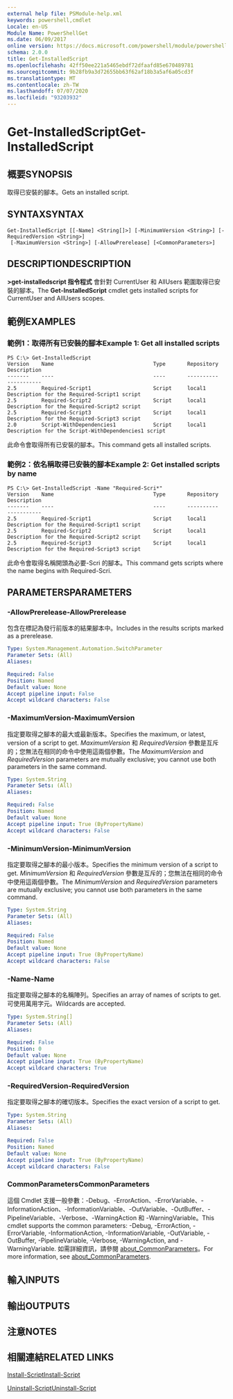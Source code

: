 ```yaml
---
external help file: PSModule-help.xml
keywords: powershell,cmdlet
Locale: en-US
Module Name: PowerShellGet
ms.date: 06/09/2017
online version: https://docs.microsoft.com/powershell/module/powershellget/get-installedscript?view=powershell-5.1&WT.mc_id=ps-gethelp
schema: 2.0.0
title: Get-InstalledScript
ms.openlocfilehash: 42ff50ee221a5465ebdf72dfaafd85e670489781
ms.sourcegitcommit: 9b28fb9a3d72655bb63f62af18b3a5af6a05cd3f
ms.translationtype: MT
ms.contentlocale: zh-TW
ms.lasthandoff: 07/07/2020
ms.locfileid: "93203932"
---
```

# <span data-ttu-id="0b539-103">Get-InstalledScript</span><span class="sxs-lookup"><span data-stu-id="0b539-103">Get-InstalledScript</span></span>

## <span data-ttu-id="0b539-104">概要</span><span class="sxs-lookup"><span data-stu-id="0b539-104">SYNOPSIS</span></span>
<span data-ttu-id="0b539-105">取得已安裝的腳本。</span><span class="sxs-lookup"><span data-stu-id="0b539-105">Gets an installed script.</span></span>

## <span data-ttu-id="0b539-106">SYNTAX</span><span class="sxs-lookup"><span data-stu-id="0b539-106">SYNTAX</span></span>

```
Get-InstalledScript [[-Name] <String[]>] [-MinimumVersion <String>] [-RequiredVersion <String>]
 [-MaximumVersion <String>] [-AllowPrerelease] [<CommonParameters>]
```

## <span data-ttu-id="0b539-107">DESCRIPTION</span><span class="sxs-lookup"><span data-stu-id="0b539-107">DESCRIPTION</span></span>

<span data-ttu-id="0b539-108">**>get-installedscript 指令程式** 會針對 CurrentUser 和 AllUsers 範圍取得已安裝的腳本。</span><span class="sxs-lookup"><span data-stu-id="0b539-108">The **Get-InstalledScript** cmdlet gets installed scripts for CurrentUser and AllUsers scopes.</span></span>

## <span data-ttu-id="0b539-109">範例</span><span class="sxs-lookup"><span data-stu-id="0b539-109">EXAMPLES</span></span>

### <span data-ttu-id="0b539-110">範例1：取得所有已安裝的腳本</span><span class="sxs-lookup"><span data-stu-id="0b539-110">Example 1: Get all installed scripts</span></span>

```
PS C:\> Get-InstalledScript
Version    Name                                Type       Repository           Description
-------    ----                                ----       ----------           -----------
2.5        Required-Script1                    Script     local1               Description for the Required-Script1 script
2.5        Required-Script2                    Script     local1               Description for the Required-Script2 script
2.5        Required-Script3                    Script     local1               Description for the Required-Script3 script
2.0        Script-WithDependencies1            Script     local1               Description for the Script-WithDependencies1 script
```

<span data-ttu-id="0b539-111">此命令會取得所有已安裝的腳本。</span><span class="sxs-lookup"><span data-stu-id="0b539-111">This command gets all installed scripts.</span></span>

### <span data-ttu-id="0b539-112">範例2：依名稱取得已安裝的腳本</span><span class="sxs-lookup"><span data-stu-id="0b539-112">Example 2: Get installed scripts by name</span></span>

```
PS C:\> Get-InstalledScript -Name "Required-Scri*"
Version    Name                                Type       Repository           Description
-------    ----                                ----       ----------           -----------
2.5        Required-Script1                    Script     local1               Description for the Required-Script1 script
2.5        Required-Script2                    Script     local1               Description for the Required-Script2 script
2.5        Required-Script3                    Script     local1               Description for the Required-Script3 script
```

<span data-ttu-id="0b539-113">此命令會取得名稱開頭為必要-Scri 的腳本。</span><span class="sxs-lookup"><span data-stu-id="0b539-113">This command gets scripts where the name begins with Required-Scri.</span></span>

## <span data-ttu-id="0b539-114">PARAMETERS</span><span class="sxs-lookup"><span data-stu-id="0b539-114">PARAMETERS</span></span>

### <span data-ttu-id="0b539-115">-AllowPrerelease</span><span class="sxs-lookup"><span data-stu-id="0b539-115">-AllowPrerelease</span></span>

<span data-ttu-id="0b539-116">包含在標記為發行前版本的結果腳本中。</span><span class="sxs-lookup"><span data-stu-id="0b539-116">Includes in the results scripts marked as a prerelease.</span></span>

```yaml
Type: System.Management.Automation.SwitchParameter
Parameter Sets: (All)
Aliases:

Required: False
Position: Named
Default value: None
Accept pipeline input: False
Accept wildcard characters: False
```

### <span data-ttu-id="0b539-117">-MaximumVersion</span><span class="sxs-lookup"><span data-stu-id="0b539-117">-MaximumVersion</span></span>

<span data-ttu-id="0b539-118">指定要取得之腳本的最大或最新版本。</span><span class="sxs-lookup"><span data-stu-id="0b539-118">Specifies the maximum, or latest, version of a script to get.</span></span>
<span data-ttu-id="0b539-119">*MaximumVersion* 和 *RequiredVersion* 參數是互斥的；您無法在相同的命令中使用這兩個參數。</span><span class="sxs-lookup"><span data-stu-id="0b539-119">The *MaximumVersion* and *RequiredVersion* parameters are mutually exclusive; you cannot use both parameters in the same command.</span></span>

```yaml
Type: System.String
Parameter Sets: (All)
Aliases:

Required: False
Position: Named
Default value: None
Accept pipeline input: True (ByPropertyName)
Accept wildcard characters: False
```

### <span data-ttu-id="0b539-120">-MinimumVersion</span><span class="sxs-lookup"><span data-stu-id="0b539-120">-MinimumVersion</span></span>

<span data-ttu-id="0b539-121">指定要取得之腳本的最小版本。</span><span class="sxs-lookup"><span data-stu-id="0b539-121">Specifies the minimum version of a script to get.</span></span>
<span data-ttu-id="0b539-122">*MinimumVersion* 和 *RequiredVersion* 參數是互斥的；您無法在相同的命令中使用這兩個參數。</span><span class="sxs-lookup"><span data-stu-id="0b539-122">The *MinimumVersion* and *RequiredVersion* parameters are mutually exclusive; you cannot use both parameters in the same command.</span></span>

```yaml
Type: System.String
Parameter Sets: (All)
Aliases:

Required: False
Position: Named
Default value: None
Accept pipeline input: True (ByPropertyName)
Accept wildcard characters: False
```

### <span data-ttu-id="0b539-123">-Name</span><span class="sxs-lookup"><span data-stu-id="0b539-123">-Name</span></span>

<span data-ttu-id="0b539-124">指定要取得之腳本的名稱陣列。</span><span class="sxs-lookup"><span data-stu-id="0b539-124">Specifies an array of names of scripts to get.</span></span>
<span data-ttu-id="0b539-125">可使用萬用字元。</span><span class="sxs-lookup"><span data-stu-id="0b539-125">Wildcards are accepted.</span></span>

```yaml
Type: System.String[]
Parameter Sets: (All)
Aliases:

Required: False
Position: 0
Default value: None
Accept pipeline input: True (ByPropertyName)
Accept wildcard characters: True
```

### <span data-ttu-id="0b539-126">-RequiredVersion</span><span class="sxs-lookup"><span data-stu-id="0b539-126">-RequiredVersion</span></span>

<span data-ttu-id="0b539-127">指定要取得之腳本的確切版本。</span><span class="sxs-lookup"><span data-stu-id="0b539-127">Specifies the exact version of a script to get.</span></span>

```yaml
Type: System.String
Parameter Sets: (All)
Aliases:

Required: False
Position: Named
Default value: None
Accept pipeline input: True (ByPropertyName)
Accept wildcard characters: False
```

### <span data-ttu-id="0b539-128">CommonParameters</span><span class="sxs-lookup"><span data-stu-id="0b539-128">CommonParameters</span></span>

<span data-ttu-id="0b539-129">這個 Cmdlet 支援一般參數：-Debug、-ErrorAction、-ErrorVariable、-InformationAction、-InformationVariable、-OutVariable、-OutBuffer、-PipelineVariable、-Verbose、-WarningAction 和 -WarningVariable。</span><span class="sxs-lookup"><span data-stu-id="0b539-129">This cmdlet supports the common parameters: -Debug, -ErrorAction, -ErrorVariable, -InformationAction, -InformationVariable, -OutVariable, -OutBuffer, -PipelineVariable, -Verbose, -WarningAction, and -WarningVariable.</span></span> <span data-ttu-id="0b539-130">如需詳細資訊，請參閱 [about_CommonParameters](https://go.microsoft.com/fwlink/?LinkID=113216)。</span><span class="sxs-lookup"><span data-stu-id="0b539-130">For more information, see [about_CommonParameters](https://go.microsoft.com/fwlink/?LinkID=113216).</span></span>

## <span data-ttu-id="0b539-131">輸入</span><span class="sxs-lookup"><span data-stu-id="0b539-131">INPUTS</span></span>

## <span data-ttu-id="0b539-132">輸出</span><span class="sxs-lookup"><span data-stu-id="0b539-132">OUTPUTS</span></span>

## <span data-ttu-id="0b539-133">注意</span><span class="sxs-lookup"><span data-stu-id="0b539-133">NOTES</span></span>

## <span data-ttu-id="0b539-134">相關連結</span><span class="sxs-lookup"><span data-stu-id="0b539-134">RELATED LINKS</span></span>

[<span data-ttu-id="0b539-135">Install-Script</span><span class="sxs-lookup"><span data-stu-id="0b539-135">Install-Script</span></span>](Install-Script.md)

[<span data-ttu-id="0b539-136">Uninstall-Script</span><span class="sxs-lookup"><span data-stu-id="0b539-136">Uninstall-Script</span></span>](Uninstall-Script.md)
